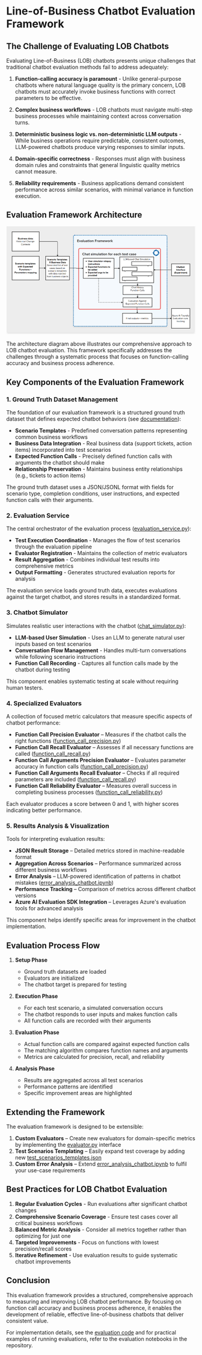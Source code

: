 # Line-of-Business Chatbot Evaluation Framework

## The Challenge of Evaluating LOB Chatbots

Evaluating Line-of-Business (LOB) chatbots presents unique challenges that traditional chatbot evaluation methods fail to address adequately:

1. **Function-calling accuracy is paramount** - Unlike general-purpose chatbots where natural language quality is the primary concern, LOB chatbots must accurately invoke business functions with correct parameters to be effective.

2. **Complex business workflows** - LOB chatbots must navigate multi-step business processes while maintaining context across conversation turns.

3. **Deterministic business logic vs. non-deterministic LLM outputs** - While business operations require predictable, consistent outcomes, LLM-powered chatbots produce varying responses to similar inputs.

4. **Domain-specific correctness** - Responses must align with business domain rules and constraints that general linguistic quality metrics cannot measure.

5. **Reliability requirements** - Business applications demand consistent performance across similar scenarios, with minimal variance in function execution.

## Evaluation Framework Architecture

![lob_chatbot_evaluation_diagram](lob_chatbot_eval_diagram.png)

The architecture diagram above illustrates our comprehensive approach to LOB chatbot evaluation. This framework specifically addresses the challenges through a systematic process that focuses on function-calling accuracy and business process adherence.

## Key Components of the Evaluation Framework

### 1. Ground Truth Dataset Management

The foundation of our evaluation framework is a structured ground truth dataset that defines expected chatbot behaviors (see [documentation](../../evaluation/chatbot/ground-truth/README.md)):

- **Scenario Templates** - Predefined conversation patterns representing common business workflows
- **Business Data Integration** - Real business data (support tickets, action items) incorporated into test scenarios
- **Expected Function Calls** - Precisely defined function calls with arguments the chatbot should make
- **Relationship Preservation** - Maintains business entity relationships (e.g., tickets to action items)

The ground truth dataset uses a JSON/JSONL format with fields for scenario type, completion conditions, user instructions, and expected function calls with their arguments.

### 2. Evaluation Service

The central orchestrator of the evaluation process ([evaluation_service.py](../../evaluation/evaluation_service.py)):

- **Test Execution Coordination** - Manages the flow of test scenarios through the evaluation pipeline
- **Evaluator Registration** - Maintains the collection of metric evaluators
- **Result Aggregation** - Combines individual test results into comprehensive metrics
- **Output Formatting** - Generates structured evaluation reports for analysis

The evaluation service loads ground truth data, executes evaluations against the target chatbot, and stores results in a standardized format.

### 3. Chatbot Simulator

Simulates realistic user interactions with the chatbot ([chat_simulator.py](../../evaluation/chatbot/simulation/chat_simulator.py)):

- **LLM-based User Simulation** - Uses an LLM to generate natural user inputs based on test scenarios
- **Conversation Flow Management** - Handles multi-turn conversations while following scenario instructions
- **Function Call Recording** - Captures all function calls made by the chatbot during testing

This component enables systematic testing at scale without requiring human testers.

### 4. Specialized Evaluators

A collection of focused metric calculators that measure specific aspects of chatbot performance:

- **Function Call Precision Evaluator** – Measures if the chatbot calls the right functions ([function_call_precision.py](../../evaluation/chatbot/evaluators/function_call_precision.py))
- **Function Call Recall Evaluator** – Assesses if all necessary functions are called ([function_call_recall.py](../../evaluation/chatbot/evaluators/function_call_recall.py))
- **Function Call Arguments Precision Evaluator** – Evaluates parameter accuracy in function calls ([function_call_precision.py](../../evaluation/chatbot/evaluators/function_call_precision.py))
- **Function Call Arguments Recall Evaluator** – Checks if all required parameters are included ([function_call_recall.py](../../evaluation/chatbot/evaluators/function_call_recall.py))
- **Function Call Reliability Evaluator** – Measures overall success in completing business processes ([function_call_reliability.py](../../evaluation/chatbot/evaluators/function_call_reliability.py))

Each evaluator produces a score between 0 and 1, with higher scores indicating better performance.

### 5. Results Analysis & Visualization

Tools for interpreting evaluation results:

- **JSON Result Storage** – Detailed metrics stored in machine-readable format
- **Aggregation Across Scenarios** – Performance summarized across different business workflows
- **Error Analysis** – LLM-powered identification of patterns in chatbot mistakes ([error_analysis_chatbot.ipynb](../../evaluation/chatbot/error_analysis_chatbot.ipynb))
- **Performance Tracking** – Comparison of metrics across different chatbot versions
- **Azure AI Evaluation SDK Integration** – Leverages Azure's evaluation tools for advanced analysis

This component helps identify specific areas for improvement in the chatbot implementation.

## Evaluation Process Flow

1. **Setup Phase**
   - Ground truth datasets are loaded
   - Evaluators are initialized
   - The chatbot target is prepared for testing

2. **Execution Phase**
   - For each test scenario, a simulated conversation occurs
   - The chatbot responds to user inputs and makes function calls
   - All function calls are recorded with their arguments

3. **Evaluation Phase**
   - Actual function calls are compared against expected function calls
   - The matching algorithm compares function names and arguments
   - Metrics are calculated for precision, recall, and reliability

4. **Analysis Phase**
   - Results are aggregated across all test scenarios
   - Performance patterns are identified
   - Specific improvement areas are highlighted

## Extending the Framework

The evaluation framework is designed to be extensible:

1. **Custom Evaluators** – Create new evaluators for domain-specific metrics by implementing the [evaluator.py](../../evaluation/chatbot/evaluators/evaluator.py) interface
2. **Test Scenarios Templating** – Easily expand test coverage by adding new [test_scenarios_templates.json](../../evaluation/chatbot/ground-truth/test_scenarios_templates.json)
3. **Custom Error Analysis** – Extend [error_analysis_chatbot.ipynb](../../evaluation/chatbot/error_analysis_chatbot.ipynb) to fulfil your use-case requirements

## Best Practices for LOB Chatbot Evaluation

1. **Regular Evaluation Cycles** - Run evaluations after significant chatbot changes
2. **Comprehensive Scenario Coverage** - Ensure test cases cover all critical business workflows
3. **Balanced Metric Analysis** - Consider all metrics together rather than optimizing for just one
4. **Targeted Improvements** - Focus on functions with lowest precision/recall scores
5. **Iterative Refinement** - Use evaluation results to guide systematic chatbot improvements

## Conclusion

This evaluation framework provides a structured, comprehensive approach to measuring and improving LOB chatbot performance. By focusing on function call accuracy and business process adherence, it enables the development of reliable, effective line-of-business chatbots that deliver consistent value.

For implementation details, see the [evaluation code](../../evaluation/) and for practical examples of running evaluations, refer to the evaluation notebooks in the repository.
